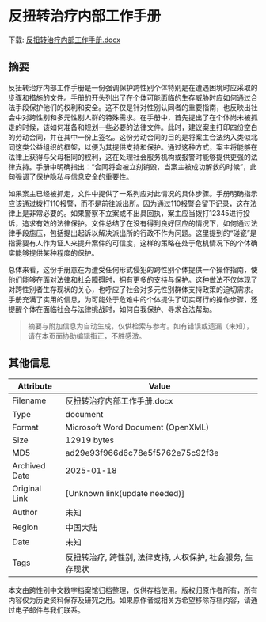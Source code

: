 # 反扭转治疗内部工作手册

<!-- tcd_download_link -->
下载: <a href="../反扭转治疗内部工作手册.docx" download>反扭转治疗内部工作手册.docx</a>
<!-- tcd_download_link_end -->

## 摘要

<!-- tcd_abstract -->
反扭转治疗内部工作手册是一份强调保护跨性别个体特别是在遭遇困境时应采取的步骤和措施的文件。手册的开头列出了在个体可能面临的生存威胁时应如何通过合法手段保护他们的权利和安全。这不仅是针对性别认同者的重要指南，也反映出社会中对跨性别和多元性别人群的特殊需求。在手册中，首先提出了在个体尚未被抓走的时候，该如何准备和规划一些必要的法律文件。此时，建议案主打印四份空白的劳动合同，并在其中一份上签名。这份劳动合同的目的是将案主合法纳入类似北同这类公益组织的框架，以便为其提供支持和保护。通过这种方式，案主将能够在法律上获得与父母相同的权利，这在处理社会服务机构或报警时能够提供更强的法律支持。手册中明确指出：“合同将会被立刻销毁，当案主被成功解救的时候”，此句强调了保护隐私与信息安全的重要性。

如果案主已经被抓走，文件中提供了一系列应对此情况的具体步骤。手册明确指示应该通过拨打110报警，而不是前往派出所。因为通过110报警会留下记录，这在法律上是非常必要的。如果警察不立案或不出具回执，案主应当拨打12345进行投诉，追求有效的法律保护。文件总结了在没有得到良好回应的情况下，如何通过法律手段施压，包括提出起诉以解决派出所的行政不作为问题。这里提到的“碰瓷”是指需要有人作为证人来提升案件的可信度，这样的策略在处于危机情况下的个体确实能够提供某种程度的保护。

总体来看，这份手册意在为遭受任何形式侵犯的跨性别个体提供一个操作指南，使他们能够在面对法律和社会障碍时，拥有更多的支持与保护。这种做法不仅体现了对跨性别者生存现状的关心，也呼应了社会对多元性别群体支持政策的迫切需求。手册充满了实用的信息，为可能处于危难中的个体提供了切实可行的操作步骤，还提醒个体在面临社会与法律挑战时，如何自我保护、寻求合法帮助。

<!-- tcd_abstract_end -->

> 摘要与附加信息为自动生成，仅供检索与参考。如有错误或遗漏（未知），请在本页面协助编辑指正，不胜感激。

## 其他信息

| Attribute       | Value                                  |
|-----------------|----------------------------------------|
| Filename        | 反扭转治疗内部工作手册.docx                             |
| Type            | document                                 |
| Format          | Microsoft Word Document (OpenXML)                               |
| Size            | 12919 bytes                           |
| MD5             | ad29e93f966d6c78e5f5762e75c92f3e                                  |
| Archived Date   | 2025-01-18                             |
| Original Link   | [Unknown link(update needed)]                         |
| Author          | 未知                               |
| Region          | 中国大陆                               |
| Date            | 未知                                 |
| Tags            | 反扭转治疗, 跨性别, 法律支持, 人权保护, 社会服务, 生存现状                                 |

本文由跨性别中文数字档案馆归档整理，仅供存档使用。版权归原作者所有，所有内容仅为历史资料保存及研究之用。如果原作者或相关方希望移除存档内容，请通过电子邮件与我们联系。